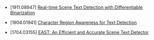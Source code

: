 - [1911.08947] [Real-time Scene Text Detection with Differentiable Binarization](https://arxiv.org/abs/1911.08947)

- [1904.01941] [Character Region Awareness for Text Detection](https://arxiv.org/abs/1904.01941)

- [1704.03155] [EAST: An Efficient and Accurate Scene Text Detector](https://arxiv.org/abs/1704.03155)
